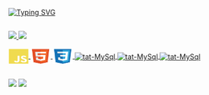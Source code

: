 [![Typing SVG](https://readme-typing-svg.demolab.com?font=Fira+Code&pause=1000&random=false&width=435&lines=Oi+meu+nome+%C3%A9+Roberto+)](https://git.io/typing-svg)
##

 <div>
  <a href="https://github.com/RobertoTurbiani">
  <img height="180em" src="https://github-readme-stats.vercel.app/api?username=RobertoTurbiani&show_icons=true&theme=shades-of-purple&include_all_commits=true&count_private=true"/>
  <img height="180em" src="https://github-readme-stats.vercel.app/api/top-langs/?username=RobertoTurbiani&layout=compact&langs_count=16&theme=shades-of-blue"/>
</div>

<div style="display: inline_block"><br>
  <img align="center" alt="tat-Js" height="30" width="40" src="https://raw.githubusercontent.com/devicons/devicon/master/icons/javascript/javascript-plain.svg">
  <img align="center" alt="tat-HTML" height="30" width="40" src="https://raw.githubusercontent.com/devicons/devicon/master/icons/html5/html5-original.svg">
  <img align="center" alt="tat-CSS" height="30" width="40" src="https://raw.githubusercontent.com/devicons/devicon/master/icons/css3/css3-original.svg">
  <img align="center" alt="tat-MySql" height="30" width="40" src="https://cdn.jsdelivr.net/gh/devicons/devicon/icons/figma/figma-original.svg">
  <img align="center" alt="tat-MySql" height="30" width="40" src="https://cdn.jsdelivr.net/gh/devicons/devicon/icons/mysql/mysql-plain.svg">
  <img align="center" alt="tat-MySql" height="35" width="40" src="https://cdn.jsdelivr.net/gh/devicons/devicon/icons/java/java-original.svg" />
</div>

##
<div>

  <a href = "mailto:turbinaniRoberto.gmail.com"><img src="https://img.shields.io/badge/-Gmail-%23333?style=for-the-badge&logo=gmail&logoColor=white" target="_blank"></a>
  <a href="https://www.linkedin.com/in/RobertoTurbiani/" target="_blank"><img src="https://img.shields.io/badge/-LinkedIn-%230077B5?style=for-the-badge&logo=linkedin&logoColor=white" target="_blank"></a>
</div>
